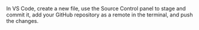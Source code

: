 In VS Code, create a new file, use the Source Control panel to stage and commit it, add your GitHub repository as a remote in the terminal, and push the changes.
